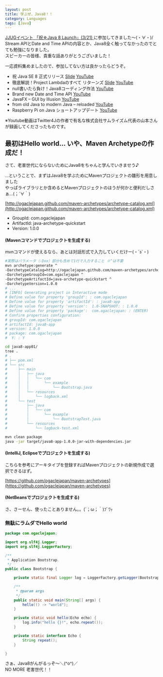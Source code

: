 ```yaml
---
layout: post
title: 学ぶぜ、Java8！！
category: Languages
tags: [Java]
---
```


[JJUGイベント 「祝☆Java 8 Launch」(3/21) ][jjug]に参加してきました〜(・∀・)/  
Stream APIとDate and Time APIの内容とか、Java8全く触ってなかったのでとても勉強になりました。  
スピーカーの皆様、貴重な話ありがとうございました！  

一応資料集めましたので、参加してない方は良かったらどうぞ。  

* 祝 Java SE 8 正式リリース [Slide][jjug-session1] [YouTube][jjug-session1-youtube]
* 徹底解説！Project Lambdaのすべて リターンズ [Slide][jjug-session2] [YouTube][jjug-session2-youtube]
* null書いたら負け！Java8コーディング作法 [YouTube][jjug-session3-youtube]
* Brand new Date and Time API [YouTube][jjug-session4-youtube]
* JavaFX – GUI by Illusion [YouTube][jjug-session5-youtube]
* from old Java to modern Java – reloaded [YouTube][jjug-session6-youtube]
* Raspberry Pi on Java ショートアップデート [YouTube][jjug-session7-youtube]

※Youtube動画はTwitter4Jの作者で有名な株式会社サムライズム代表の山本さんが録画してくださったものです。

## 最初はHello world… いや、Maven Archetypeの作成だ！

さて、老害世代にならないためにJava8をちゃんと学んでいきませう♪  

…ということで、まずはJava8を学ぶためにMavenプロジェクトの雛形を用意しました  
やっぱライブラリとか含めるとMavenプロジェクトのほうが何かと便利だしさぁ…(；´∀｀)

[http://ogaclejapan.github.com/maven-archetypes/archetype-catalog.xml](http://ogaclejapan.github.com/maven-archetypes/archetype-catalog.xml)

* GroupId: com.ogaclejapan
* ArtifactId: java-archetype-quickstart
* Version: 1.0.0


#### (Mavenコマンドでプロジェクトを生成する)

mvnコマンドが使えるなら、あとは対話形式で入力していくだけー(・´з`・)

```bash
#実際はパラメータ（-Dxx）部分も含めて1行で入力すること ※^は不要
mvn archetype:generate ^
-DarchetypeCatalog=http://ogaclejapan.github.com/maven-archetypes/archetype-catalog.xml ^
-DarchetypeGroupId=com.ogaclejapan ^
-DarchetypeArtifactId=java-archetype-quickstart ^
-DarchetypeVersion=1.0.0
# ...
# [INFO] Generating project in Interactive mode
# Define value for property 'groupId': : com.ogaclejapan
# Define value for property 'artifactId': : java8-app
# Define value for property 'version':  1.0-SNAPSHOT: : 1.0.0
# Define value for property 'package':  com.ogaclejapan: : (ENTER)
# Confirm properties configuration:
# groupId: com.ogaclejapan
# artifactId: java8-app
# version: 1.0.0
# package: com.ogaclejapan
#  Y: : Y

cd java8-app01/
tree .
# .
# ├── pom.xml
# └── src
#     ├── main
#     │   ├── java
#     │   │   └── com
#     │   │       └── example
#     │   │           └── Bootstrap.java
#     │   └── resources
#     │       └── logback.xml
#     └── test
#         ├── java
#         │   └── com
#         │       └── example
#         │           └── BootstrapTest.java
#         └── resources
#             └── logback-test.xml

mvn clean package
java -jar target/java8-app-1.0.0-jar-with-dependencies.jar

```

#### (IntelliJ, Eclipseでプロジェクトを生成する)

こちらを参考にアーキタイプを登録すればMavenプロジェクトの新規作成で選択できるはず。

[https://github.com/ogaclejapan/maven-archetypes](https://github.com/ogaclejapan/maven-archetypes)


#### (NetBeansでプロジェクトを生成する)

さ、さーせん、使ったことありません。。(´；ω；｀)ﾌﾞﾜｯ


### 無駄にラムダでHello world

```java
package com.ogaclejapan;

import org.slf4j.Logger;
import org.slf4j.LoggerFactory;

/**
 * Application Bootstrap.
 */
public class Bootstrap {

    private static final Logger log = LoggerFactory.getLogger(Bootstrap.class);

    /**
     * @param args
     */
    public static void main(String[] args) {
        hello(() -> "world");
    }

    private static void hello(Echo echo) {
        log.info("hello {}!", echo.repeat());
    }

    private static interface Echo {
        String repeat();
    }

}
```

さぁ、Java8がんがるっぞ〜＼(^o^)／  
NO MORE 老害世代！！


[jjug]: http://www.java-users.jp/?p=917
[jjug-session1]: http://www.slideshare.net/OracleMiddleJP/new-feature-of-java-se-8
[jjug-session2]: http://www.slideshare.net/bitter_fox/java8-launch

[jjug-session1-youtube]: https://www.youtube.com/watch?v=ssrkw3v9tdM&list=PLuLCOB9HcrT1YJy2VnKjpJdQCGz21pZ6N
[jjug-session2-youtube]: https://www.youtube.com/watch?v=gAMYhTl7t70&list=PLuLCOB9HcrT1YJy2VnKjpJdQCGz21pZ6N
[jjug-session3-youtube]: https://www.youtube.com/watch?v=j305cjMgWks&list=PLuLCOB9HcrT1YJy2VnKjpJdQCGz21pZ6N
[jjug-session4-youtube]: https://www.youtube.com/watch?v=Vm6V-Y8Ci38&list=PLuLCOB9HcrT1YJy2VnKjpJdQCGz21pZ6N
[jjug-session5-youtube]: https://www.youtube.com/watch?v=mkA8cYHIz0g&list=PLuLCOB9HcrT1YJy2VnKjpJdQCGz21pZ6N
[jjug-session6-youtube]: https://www.youtube.com/watch?v=aLRonTjIeFI&list=PLuLCOB9HcrT1YJy2VnKjpJdQCGz21pZ6N
[jjug-session7-youtube]: https://www.youtube.com/watch?v=efzcagtjiVs&list=PLuLCOB9HcrT1YJy2VnKjpJdQCGz21pZ6N



